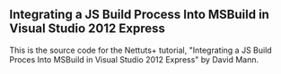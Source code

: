 ## Integrating a JS Build Process Into MSBuild in Visual Studio 2012 Express

This is the source code for the Nettuts+ tutorial, "Integrating a JS Build Proces Into MSBuild in Visual Studio 2012 Express" by David Mann.